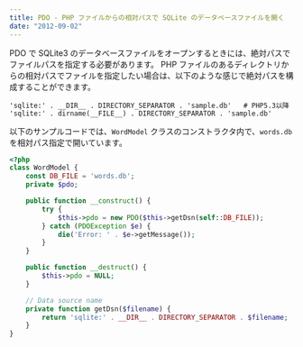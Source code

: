 ```yaml
---
title: PDO - PHP ファイルからの相対パスで SQLite のデータベースファイルを開く
date: "2012-09-02"
---
```


PDO で SQLite3 のデータベースファイルをオープンするときには、絶対パスでファイルパスを指定する必要があります。
PHP ファイルのあるディレクトリからの相対パスでファイルを指定したい場合は、以下のような感じで絶対パスを構成することができます。

~~~
'sqlite:' . __DIR__ . DIRECTORY_SEPARATOR . 'sample.db'   # PHP5.3以降
'sqlite:' . dirname(__FILE__) . DIRECTORY_SEPARATOR . 'sample.db'
~~~

以下のサンプルコードでは、`WordModel` クラスのコンストラクタ内で、`words.db` を相対パス指定で開いています。

~~~ php
<?php
class WordModel {
    const DB_FILE = 'words.db';
    private $pdo;

    public function __construct() {
        try {
            $this->pdo = new PDO($this->getDsn(self::DB_FILE));
        } catch (PDOException $e) {
            die('Error: ' . $e->getMessage());
        }
    }

    public function __destruct() {
        $this->pdo = NULL;
    }

    // Data source name
    private function getDsn($filename) {
        return 'sqlite:' . __DIR__ . DIRECTORY_SEPARATOR . $filename;
    }
}
~~~

